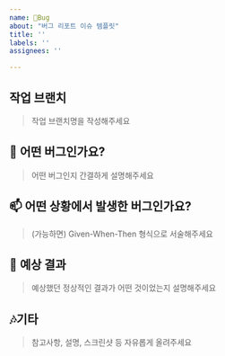 ```yaml
---
name: 🐞Bug
about: "버그 리포트 이슈 템플릿"
title: ''
labels: ''
assignees: ''

---
```


## 작업 브랜치
> 작업 브랜치명을 작성해주세요

## 🥲 어떤 버그인가요?
> 어떤 버그인지 간결하게 설명해주세요

## 📫 어떤 상황에서 발생한 버그인가요?
> (가능하면) Given-When-Then 형식으로 서술해주세요

## 💸 예상 결과
> 예상했던 정상적인 결과가 어떤 것이었는지 설명해주세요

## 🎶기타
>참고사항, 설명, 스크린샷 등 자유롭게 올려주세요

